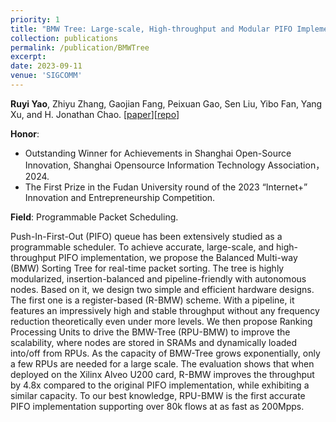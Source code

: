 ```yaml
---
priority: 1
title: "BMW Tree: Large-scale, High-throughput and Modular PIFO Implementation using Balanced Multi-Way Sorting Tree"
collection: publications
permalink: /publication/BMWTree
excerpt: 
date: 2023-09-11
venue: 'SIGCOMM'
---
```

**Ruyi Yao**, Zhiyu Zhang, Gaojian Fang, Peixuan Gao, Sen Liu, Yibo Fan, Yang Xu, and H. Jonathan Chao. \[[paper](https://ruyiyao.github.io/files/BMWTree.pdf)\]\[[repo](https://github.com/BMWTree/BMWTree)\]

**Honor**: 
* Outstanding Winner for Achievements in Shanghai Open-Source Innovation, Shanghai Opensource Information Technology Association，2024.
* The First Prize in the Fudan University round of the 2023 “Internet+” Innovation and Entrepreneurship Competition.

**Field**: Programmable Packet Scheduling. 

Push-In-First-Out (PIFO) queue has been extensively studied as a programmable scheduler. To achieve accurate, large-scale, and high-throughput PIFO implementation, we propose the Balanced Multi-way (BMW) Sorting Tree for real-time packet sorting. The tree is highly modularized, insertion-balanced and pipeline-friendly with autonomous nodes.
Based on it, we design two simple and efficient hardware designs. The first one is a register-based (R-BMW) scheme. With a pipeline, it features an impressively high and stable throughput without any frequency reduction theoretically even under more levels. We then propose Ranking Processing Units to drive the BMW-Tree (RPU-BMW) to improve the scalability, where nodes are stored in SRAMs and dynamically loaded into/off from RPUs. As the capacity of BMW-Tree grows exponentially, only a few RPUs are needed for a large scale.
The evaluation shows that when deployed on the Xilinx Alveo U200 card, R-BMW improves the throughput by 4.8x compared to the original PIFO implementation, while exhibiting a similar capacity. To our best knowledge, RPU-BMW is the first accurate PIFO implementation supporting over 80k flows at as fast as 200Mpps.

